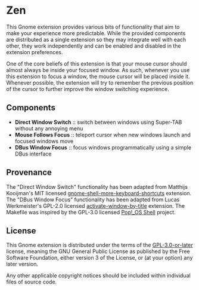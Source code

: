 # Zen

This Gnome extension provides various bits of functionality that aim to make your experience more predictable.
While the provided components are distributed as a single extension so they may integrate well with each other, they work independently and can be enabled and disabled in the extension preferences.

One of the core beliefs of this extension is that your mouse cursor should almost always be inside your focused window.
As such, whenever you use this extension to focus a window, the mouse cursor will be placed inside it.
Whenever possible, the extension will try to remember the previous position of the cursor to further improve the window switching experience.

## Components

+ **Direct Window Switch** :: switch between windows using Super-TAB without any annoying menu
+ **Mouse Follows Focus** :: teleport cursor when new windows launch and focused windows move
+ **DBus Window Focus** :: focus windows programmatically using a simple DBus interface

## Provenance

The "Direct Window Switch" functionality has been adapted from Matthijs Kooijman's MIT licensed [gnome-shell-more-keyboard-shortcuts](https://github.com/matthijskooijman/gnome-shell-more-keyboard-shortcuts) extension.
The "DBus Window Focus" functionality has been adapted from Lucas Werkmeister's GPL-2.0 licensed [activate-window-by-title](https://github.com/lucaswerkmeister/activate-window-by-title) extension.
The Makefile was inspired by the GPL-3.0 licensed [Pop!\_OS Shell](https://github.com/pop-os/shell) project.

## License

This Gnome extension is distributed under the terms of the [GPL-3.0-or-later](LICENSE) license, meaning the GNU General Public License as published by the Free Software Foundation, either version 3 of the License, or (at your option) any later version.

Any other applicable copyright notices should be included within individual files of source code.
